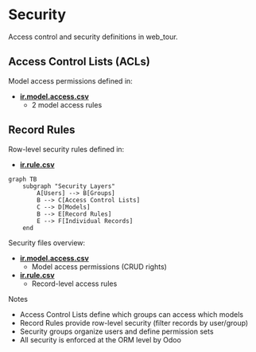 # Security

Access control and security definitions in web_tour.

## Access Control Lists (ACLs)

Model access permissions defined in:
- **[ir.model.access.csv](../web_tour/security/ir.model.access.csv)**
  - 2 model access rules

## Record Rules

Row-level security rules defined in:
- **[ir.rule.csv](../web_tour/security/ir.rule.csv)**

```mermaid
graph TB
    subgraph "Security Layers"
        A[Users] --> B[Groups]
        B --> C[Access Control Lists]
        C --> D[Models]
        B --> E[Record Rules]
        E --> F[Individual Records]
    end
```

Security files overview:
- **[ir.model.access.csv](../web_tour/security/ir.model.access.csv)**
  - Model access permissions (CRUD rights)
- **[ir.rule.csv](../web_tour/security/ir.rule.csv)**
  - Record-level access rules

Notes
- Access Control Lists define which groups can access which models
- Record Rules provide row-level security (filter records by user/group)
- Security groups organize users and define permission sets
- All security is enforced at the ORM level by Odoo
